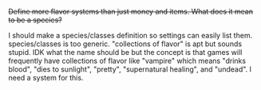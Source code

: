 ~~Define more flavor systems than just money and items. What does it mean to be a species?~~

I should make a species/classes definition so settings can easily list them. species/classes is too generic. "collections of flavor" is apt but sounds stupid. IDK what the name should be but the concept is that games will frequently have collections of flavor like "vampire" which means "drinks blood", "dies to sunlight", "pretty", "supernatural healing", and "undead". I need a system for this.
